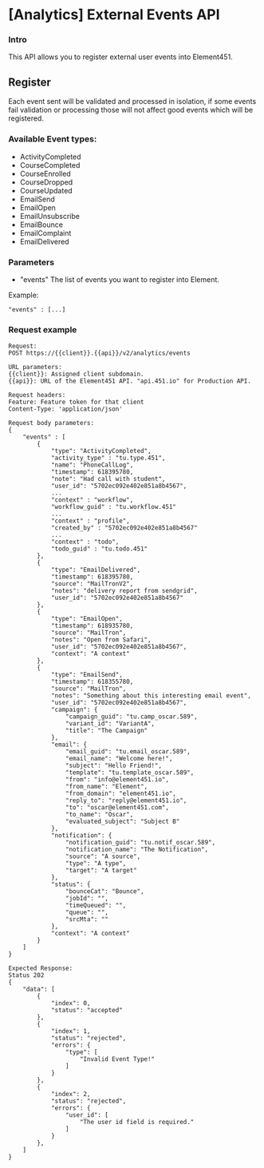 # [Analytics] External Events API

### Intro
This API allows you to register external user events into Element451.

## Register
Each event sent will be validated and processed in isolation, if some events
fail validation or processing those will not affect good events which will
be registered.

### Available Event types:
- ActivityCompleted
- CourseCompleted
- CourseEnrolled
- CourseDropped
- CourseUpdated
- EmailSend
- EmailOpen
- EmailUnsubscribe
- EmailBounce
- EmailComplaint
- EmailDelivered

### Parameters
- "events"
The list of events you want to register into Element.

Example:

```
"events" : [...]
```    

### Request example
```
Request:
POST https://{{client}}.{{api}}/v2/analytics/events

URL parameters:
{{client}}: Assigned client subdomain.
{{api}}: URL of the Element451 API. "api.451.io" for Production API.

Request headers:
Feature: Feature token for that client
Content-Type: 'application/json'

Request body parameters:
{
    "events" : [
        {
            "type": "ActivityCompleted",
            "activity_type" : "tu.type.451",
            "name": "PhoneCallLog",
            "timestamp": 618395780,
            "note": "Had call with student",
            "user_id": "5702ec092e402e851a8b4567",
            ...
            "context" : "workflow",
            "workflow_guid" : "tu.workflow.451"
            ...
            "context" : "profile",
            "created_by" : "5702ec092e402e851a8b4567"
            ...
            "context" : "todo",
            "todo_guid" : "tu.todo.451"
        },
        {
            "type": "EmailDelivered",
            "timestamp": 618395780,
            "source": "MailTronV2",
            "notes": "delivery report from sendgrid",
            "user_id": "5702ec092e402e851a8b4567"
        },
        {
            "type": "EmailOpen",
            "timestamp": 618935780,
            "source": "MailTron",
            "notes": "Open from Safari",
            "user_id": "5702ec092e402e851a8b4567",
            "context": "A context"
        },
        {
            "type": "EmailSend",
            "timestamp": 618355780,
            "source": "MailTron",
            "notes": "Something about this interesting email event",
            "user_id": "5702ec092e402e851a8b4567",
            "campaign": {
                "campaign_guid": "tu.camp_oscar.589",
                "variant_id": "VariantA",
                "title": "The Campaign"
            },
            "email": {
                "email_guid": "tu.email_oscar.589",
                "email_name": "Welcome here!",
                "subject": "Hello Friend!",
                "template": "tu.template_oscar.589",
                "from": "info@element451.io",
                "from_name": "Element",
                "from_domain": "element451.io",
                "reply_to": "reply@element451.io",
                "to": "oscar@element451.com",
                "to_name": "Oscar",
                "evaluated_subject": "Subject B"
            },
            "notification": {
                "notification_guid": "tu.notif_oscar.589",
                "notification_name": "The Notification",
                "source": "A source",
                "type": "A type",
                "target": "A target"
            },
            "status": {
                "bounceCat": "Bounce",
                "jobId": "",
                "timeQueued": "",
                "queue": "",
                "srcMta": ""
            },
            "context": "A context"
        }
    ]
}

Expected Response:
Status 202
{
    "data": [
        {
            "index": 0,
            "status": "accepted"
        },
        {
            "index": 1,
            "status": "rejected",
            "errors": {
                "type": [
                    "Invalid Event Type!"
                ]
            }
        },
        {
            "index": 2,
            "status": "rejected",
            "errors": {
                "user_id": [
                    "The user id field is required."
                ]
            }
        },
    ]
}
